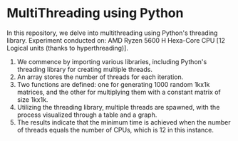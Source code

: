 # MultiThreading using Python
In this repository, we delve into multithreading using Python's threading library.
Experiment conducted on: AMD Ryzen 5600 H Hexa-Core CPU [12 Logical units (thanks to hyperthreading)].

1. We commence by importing various libraries, including Python's threading library for creating multiple threads.
2. An array stores the number of threads for each iteration.
3. Two functions are defined: one for generating 1000 random 1kx1k matrices, and the other for multiplying them with a constant matrix of size 1kx1k.
4. Utilizing the threading library, multiple threads are spawned, with the process visualized through a table and a graph.
5. The results indicate that the minimum time is achieved when the number of threads equals the number of CPUs, which is 12 in this instance.
